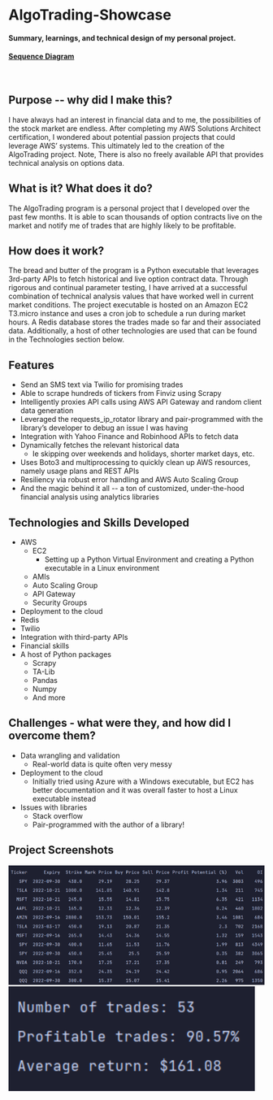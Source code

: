 # AlgoTrading-Showcase
#### Summary, learnings, and technical design of my personal project.
#### [**Sequence Diagram**](https://github.com/harhur/AlgoTrading-Showcase/blob/main/sequence_flow.md)

<br>

## Purpose -- why did I make this?
I have always had an interest in financial data and to me, the possibilities of the stock market are endless. After completing my AWS Solutions Architect certification, I wondered about potential passion projects that could leverage AWS’ systems. This ultimately led to the creation of the AlgoTrading project. Note, There is also no freely available API that provides technical analysis on options data.

## What is it? What does it do?
The AlgoTrading program is a personal project that I developed over the past few months. It is able to scan thousands of option contracts live on the market and notify me of trades that are highly likely to be profitable. 

## How does it work?
The bread and butter of the program is a Python executable that leverages 3rd-party APIs to fetch historical and live option contract data. Through rigorous and continual parameter testing, I have arrived at a successful combination of technical analysis values that have worked well in current market conditions. The project executable is hosted on an Amazon EC2 T3.micro instance and uses a cron job to schedule a run during market hours. A Redis database stores the trades made so far and their associated data. Additionally, a host of other technologies are used that can be found in the Technologies section below.

## Features
* Send an SMS text via Twilio for promising trades
* Able to scrape hundreds of tickers from Finviz using Scrapy 
* Intelligently proxies API calls using AWS API Gateway and random client data generation
* Leveraged the requests_ip_rotator library and pair-programmed with the library’s developer to debug an issue I was having
* Integration with Yahoo Finance and Robinhood APIs to fetch data
* Dynamically fetches the relevant historical data
  * Ie skipping over weekends and holidays, shorter market days, etc.
* Uses Boto3 and multiprocessing to quickly clean up AWS resources, namely usage plans and REST APIs
* Resiliency via robust error handling and AWS Auto Scaling Group
* And the magic behind it all -- a ton of customized, under-the-hood financial analysis using analytics libraries

## Technologies and Skills Developed
* AWS
  * EC2
    * Setting up a Python Virtual Environment and creating a Python executable in a Linux environment
  * AMIs
  * Auto Scaling Group
  * API Gateway
  * Security Groups
* Deployment to the cloud
* Redis
* Twilio
* Integration with third-party APIs
* Financial skills
* A host of Python packages
  * Scrapy
  * TA-Lib
  * Pandas
  * Numpy
  * And more

## Challenges - what were they, and how did I overcome them?
* Data wrangling and validation
  * Real-world data is quite often very messy
* Deployment to the cloud
  * Initially tried using Azure with a Windows executable, but EC2 has better documentation and it was overall faster to host a Linux executable instead
* Issues with libraries
  * Stack overflow
  * Pair-programmed with the author of a library!

## Project Screenshots
![Potential Candidates](https://github.com/harhur/AlgoTrading-Showcase/blob/main/showcase.PNG)
![Backtest Analysis](https://github.com/harhur/AlgoTrading-Showcase/blob/main/showcase-2.PNG)
